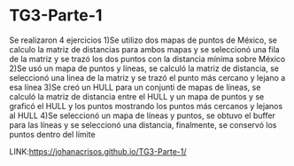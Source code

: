 # TG3-Parte-1
Se realizaron 4 ejercicios
1)Se utilizo dos mapas de puntos de México, se calculo la matriz de distancias para ambos mapas y se seleccionó una fila de la matriz y se trazó los dos puntos con la distancia mínima sobre México
2)Se usó un mapa de puntos y líneas, se calculó la matriz de distancia, se seleccionó una linea de la matriz y se trazó el punto más cercano y lejano a esa línea
3)Se creó un HULL para un conjunti de mapas de líneas, se calculó la matriz de distancia entre el HULL y un mapa de puntos y se graficó el HULL y los puntos mostrando los puntos más cercanos y lejanos al HULL
4)Se seleccionó un mapa de líneas y puntos, se obtuvo el buffer para las líneas y se seleccionó una distancia, finalmente, se conservó los puntos dentro del límite

LINK:https://johanacrisos.github.io/TG3-Parte-1/
